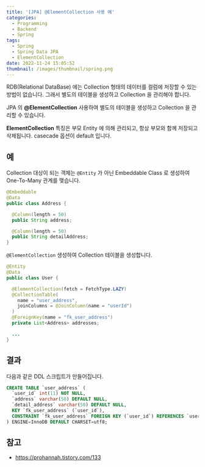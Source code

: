 ```yaml
---
title: '[JPA] @ElementCollection 사용 예'
categories:
  - Programming
  - Backend
  - Spring
tags:
  - Spring
  - Spring Data JPA
  - ElementCollection
date: 2022-11-24 15:05:52
thumbnail: /images/thumbnail/spring.png
---
```


RDB(Relational DataBase) 에는 Collection 형태의 데이터를 컬럼에 저장할 수 있는 방법이 없습니다. 그래서 별도의 테이블을 생성하고 Collection 을 관리해야 합니다.

JPA 의 **@ElementCollection** 사용하여 별도의 테이블을 생성하고 Collection 을 관리할 수 있습니다.

**ElementCollection** 특징은 부모 Entity 에 의해 관리되고, 항상 부모와 함께 저장되고 삭제됩니다. casecade 옵션이 default 입니다.

## 예

Collection 대상이 되는 객체는 `@Entity` 가 아닌 Embeddable Class 로 생성하여 One-To-Many 관계를 맺습니다.

```java
@Embeddable
@Data
public class Address {

  @Column(length = 50)
  public String address;

  @Column(length = 50)
  public String detailAddress;
}
```

`@ElementCollection` 생성하여 Collection 테이블을 생성합니다.

```java
@Entity
@Data
public class User {

  @ElementCollection(fetch = FetchType.LAZY)
  @CollectionTable(
    name = "user_address",
    joinColumns = @JoinColumn(name = "userId")
  )
  @ForeignKey(name = "fk_user_address")
  private List<Address> addresses;

  ...
}
```

## 결과

다음과 같은 DDL 스크립트가 만들어집니다.

```sql
CREATE TABLE `user_address` (
  `user_id` int(11) NOT NULL,
  `address` varchar(50) DEFAULT NULL,
  `detail_address` varchar(50) DEFAULT NULL,
  KEY `fk_user_address` (`user_id`),
  CONSTRAINT `fk_user_address` FOREIGN KEY (`user_id`) REFERENCES `user` (`id`)
) ENGINE=InnoDB DEFAULT CHARSET=utf8;
```

## 참고

- https://prohannah.tistory.com/133
